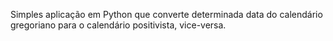Simples aplicação em Python que converte determinada data do calendário gregoriano para o calendário positivista, vice-versa.


